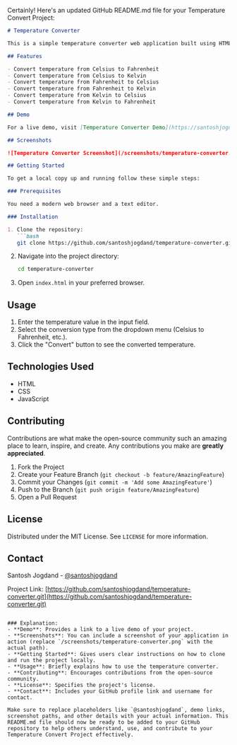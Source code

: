 Certainly! Here's an updated GitHub README.md file for your Temperature Convert Project:

```markdown
# Temperature Converter

This is a simple temperature converter web application built using HTML, CSS, and JavaScript.

## Features

- Convert temperature from Celsius to Fahrenheit
- Convert temperature from Celsius to Kelvin
- Convert temperature from Fahrenheit to Celsius
- Convert temperature from Fahrenheit to Kelvin
- Convert temperature from Kelvin to Celsius
- Convert temperature from Kelvin to Fahrenheit

## Demo

For a live demo, visit [Temperature Converter Demo](https://santoshjogdand.github.io/temperature-converter/).

## Screenshots

![Temperature Converter Screenshot](/screenshots/temperature-converter.png)

## Getting Started

To get a local copy up and running follow these simple steps:

### Prerequisites

You need a modern web browser and a text editor.

### Installation

1. Clone the repository:
   ```bash
   git clone https://github.com/santoshjogdand/temperature-converter.git
   ```
   
2. Navigate into the project directory:
   ```bash
   cd temperature-converter
   ```

3. Open `index.html` in your preferred browser.

## Usage

1. Enter the temperature value in the input field.
2. Select the conversion type from the dropdown menu (Celsius to Fahrenheit, etc.).
3. Click the "Convert" button to see the converted temperature.

## Technologies Used

- HTML
- CSS
- JavaScript

## Contributing

Contributions are what make the open-source community such an amazing place to learn, inspire, and create. Any contributions you make are **greatly appreciated**.

1. Fork the Project
2. Create your Feature Branch (`git checkout -b feature/AmazingFeature`)
3. Commit your Changes (`git commit -m 'Add some AmazingFeature'`)
4. Push to the Branch (`git push origin feature/AmazingFeature`)
5. Open a Pull Request

## License

Distributed under the MIT License. See `LICENSE` for more information.

## Contact

Santosh Jogdand - [@santoshjogdand](https://github.com/santoshjogdand/)

Project Link: [https://github.com/santoshjogdand/temperature-converter.git](https://github.com/santoshjogdand/temperature-converter.git)
```

### Explanation:
- **Demo**: Provides a link to a live demo of your project.
- **Screenshots**: You can include a screenshot of your application in action (replace `/screenshots/temperature-converter.png` with the actual path).
- **Getting Started**: Gives users clear instructions on how to clone and run the project locally.
- **Usage**: Briefly explains how to use the temperature converter.
- **Contributing**: Encourages contributions from the open-source community.
- **License**: Specifies the project's license.
- **Contact**: Includes your GitHub profile link and username for contact.

Make sure to replace placeholders like `@santoshjogdand`, demo links, screenshot paths, and other details with your actual information. This README.md file should now be ready to be added to your GitHub repository to help others understand, use, and contribute to your Temperature Convert Project effectively.
